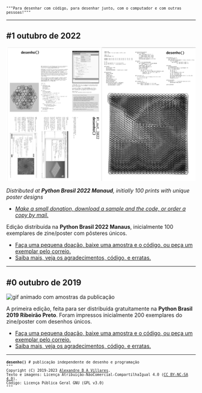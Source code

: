 <div style="font-family: inconsolat bold, monospace; font-size: 0.7em">"""Para desenhar com código, para desenhar junto, com o computador e com outras pessoas!"""</div>

---
## #1 outubro de 2022

![2022-11-01_11-23](/assets/thumbnail-desenho1.png)

*Distributed at **Python Brasil 2022 Manaud**, initially 100 prints with unique poster designs*
- *[Make a small donation, download a sample and the code, or order a copy by mail.](https://villares.gumroad.com/l/desenho1)*

Edição distribuída na **Python Brasil 2022 Manaus**, inicialmente 100 exemplares de zine/poster com pôsteres únicos.
- [Faça uma pequena doação, baixe uma amostra e o código, ou peça um exemplar pelo correio.](https://villares.gumroad.com/l/desenho1)
- [Saiba mais, veja os agradecimentos, código, e erratas.](1_outubro_2022/README.md)

---

## #0 outubro de 2019

![gif animado com amostras da publicação](assets/amostra-desenho0.gif)

A primeira edição, feita para ser distribuída gratuitamente na **Python Brasil 2019 Ribeirão Preto**. Foram impressos inicialmente 200 exemplares do zine/poster com desenhos únicos.
- [Faça uma pequena doação, baixe uma amostra e o código, ou peça um exemplar pelo correio.](https://villares.gumroad.com/l/desenho0)
- [Saiba mais, veja os agradecimentos, código, e erratas.](0_outubro_2019/README.md)

---
<div style="font-family: Inconsolata, monospace; font-size: 0.7em">
<b>desenho()</b> # publicação independente de desenho e programação<br>
"""<br>
Copyright (C) 2019-2023 <a href="https://abav.lugaralgum.com">Alexandre B A Villares</a>.<br> 
Texto e imagens: Licença Atribuição-NãoComercial-CompartilhaIgual 4.0 (<a href="https://creativecommons.org/licenses/by-nc-sa/4.0/deed.pt_BR">CC BY-NC-SA 4.0</a>).<br>Código: Licença Pública Geral GNU (<a ref="https://github.com/villares/desenho-sem-argumentos/blob/master/LICENSE.txt">GPL v3.0</a>)
<br>"""
</div>
